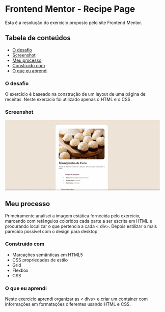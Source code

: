 # Frontend Mentor - Recipe Page

Esta é a resolução do exercício proposto pelo site Frontend Mentor. 
## Tabela de conteúdos

  - [O desafio](#O-desafio)
  - [Screenshot](#screenshot)
  - [Meu processo](#meu-processo)
  - [Construído com](#construído-com)
  - [O que eu aprendi](#o-que-eu-aprendi)


### O desafio

O exercício é baseado na construção de um layout de uma página de receitas. Neste exercício foi utilizado apenas o HTML e o CSS. 

### Screenshot

<img src="./gif.gif">


## Meu processo

Primeiramente analisei a  imagem estática fornecida pelo exercício, marcando com retângulos coloridos cada parte a ser escrita em HTML e procurando localizar o que pertencia a cada < div>. Depois estilizar o mais parecido possível com o design para desktop

### Construído com

- Marcações semânticas em HTML5
- CSS propriedades de estilo
- Grid
- Flexbox
- CSS

### O que eu aprendi

Neste exercício aprendi organizar as < divs> e criar um container com informações em formatações diferentes usando HTML e CSS.



